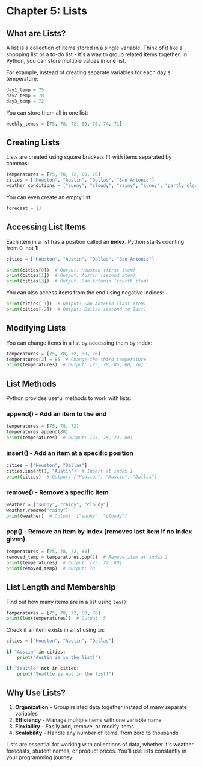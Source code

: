 # Chapter 5: Lists

## What are Lists?

A list is a collection of items stored in a single variable. Think of it like a shopping list or a to-do list - it's a way to group related items together. In Python, you can store multiple values in one list.

For example, instead of creating separate variables for each day's temperature:
```python
day1_temp = 75
day2_temp = 78
day3_temp = 72
```

You can store them all in one list:
```python
weekly_temps = [75, 78, 72, 80, 76, 74, 71]
```

## Creating Lists

Lists are created using square brackets `[]` with items separated by commas:

```python
temperatures = [75, 78, 72, 80, 76]
cities = ["Houston", "Austin", "Dallas", "San Antonio"]
weather_conditions = ["sunny", "cloudy", "rainy", "sunny", "partly cloudy"]
```

You can even create an empty list:
```python
forecast = []
```

## Accessing List Items

Each item in a list has a position called an **index**. Python starts counting from 0, not 1!

```python
cities = ["Houston", "Austin", "Dallas", "San Antonio"]

print(cities[0])  # Output: Houston (first item)
print(cities[1])  # Output: Austin (second item)
print(cities[3])  # Output: San Antonio (fourth item)
```

You can also access items from the end using negative indices:
```python
print(cities[-1])  # Output: San Antonio (last item)
print(cities[-2])  # Output: Dallas (second to last)
```

## Modifying Lists

You can change items in a list by accessing them by index:

```python
temperatures = [75, 78, 72, 80, 76]
temperatures[2] = 85  # Change the third temperature
print(temperatures)  # Output: [75, 78, 85, 80, 76]
```

## List Methods

Python provides useful methods to work with lists:

### append() - Add an item to the end
```python
temperatures = [75, 78, 72]
temperatures.append(80)
print(temperatures)  # Output: [75, 78, 72, 80]
```

### insert() - Add an item at a specific position
```python
cities = ["Houston", "Dallas"]
cities.insert(1, "Austin")  # Insert at index 1
print(cities)  # Output: ["Houston", "Austin", "Dallas"]
```

### remove() - Remove a specific item
```python
weather = ["sunny", "rainy", "cloudy"]
weather.remove("rainy")
print(weather)  # Output: ["sunny", "cloudy"]
```

### pop() - Remove an item by index (removes last item if no index given)
```python
temperatures = [75, 78, 72, 80]
removed_temp = temperatures.pop(1)  # Remove item at index 1
print(temperatures)  # Output: [75, 72, 80]
print(removed_temp)  # Output: 78
```

## List Length and Membership

Find out how many items are in a list using `len()`:

```python
temperatures = [75, 78, 72, 80, 76]
print(len(temperatures))  # Output: 5
```

Check if an item exists in a list using `in`:

```python
cities = ["Houston", "Austin", "Dallas"]

if "Austin" in cities:
    print("Austin is in the list!")

if "Seattle" not in cities:
    print("Seattle is not in the list!")
```

## Why Use Lists?

1. **Organization** - Group related data together instead of many separate variables
2. **Efficiency** - Manage multiple items with one variable name
3. **Flexibility** - Easily add, remove, or modify items
4. **Scalability** - Handle any number of items, from zero to thousands

Lists are essential for working with collections of data, whether it's weather forecasts, student names, or product prices. You'll use lists constantly in your programming journey!
